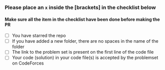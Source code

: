 ### Please place an `x` inside the [brackets] in the checklist below
#### Make sure all the item in the checklist have been done before making the PR

- [ ] You have starred the repo
- [ ] If you have added a new folder, there are no spaces in the name of the folder
- [ ] The link to the problem set is present on the first line of the code file
- [ ] Your code (solution) in your code file(s) is accepted by the problemset on CodeForces
